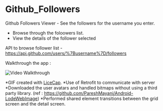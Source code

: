 # Github_Followers

Github Followers Viewer - See the followers for the username you enter.

- Browse through the foloowers list.
- View the details of the follower selected


API to browse follower list - 
https://api.github.com/users/%7Busername%7D/followers

Walkthrough the app : 

<img src='http://imgur.com/IuyR4CD.gif' title='Video Walkthrough' width='' alt='Video Walkthrough' />

*GIF created with [LiceCap](http://www.cockos.com/licecap/).
*Use of Retrofit to communicate with server
*Downloaded the user avatars and handled bitmaps without using a third party library.
(ref : https://github.com/PareshMayani/Android-LodeWebImage)
*Performed shared element transitions between the grid screen and the detail screen.
